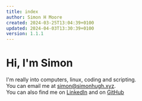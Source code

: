 ```yaml
---
title: index
author: Simon H Moore
created: 2024-03-25T13:04:39+0100
updated: 2024-04-03T13:30:39+0100
version: 1.1.1
---
```



# Hi, I'm Simon

I'm really into computers, linux, coding and scripting.\
You can email me at [simon@simonhugh.xyz](mailto:simon@simonhugh.xyz).\
You can also find me on [LinkedIn](https://www.linkedin.com/in/simon-moore-81a18824b) and on [GitHub](https://github.com/simonhughxyz)
